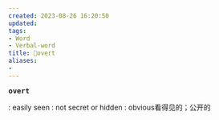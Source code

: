 ```yaml
---
created: 2023-08-26 16:20:50
updated: 
tags: 
- Word
- Verbal-word
title: 🚩overt
aliases:
- 
---
```


<pre><strong>overt</strong></pre>
: easily seen : not secret or hidden : obvious看得见的；公开的
